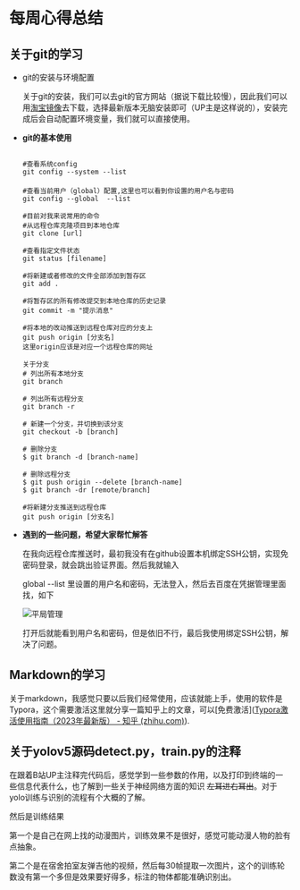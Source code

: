 # 每周心得总结

## 关于git的学习

- git的安装与环境配置

  关于git的安装，我们可以去git的官方网站（据说下载比较慢），因此我们可以用[淘宝镜像](http://npm.taobao.org/mirrors/git-for-windows/)去下载，选择最新版本无脑安装即可（UP主是这样说的），安装完成后会自动配置环境变量，我们就可以直接使用。

- **git的基本使用**

  ```shell
  
  #查看系统config
  git config --system --list
  　　
  #查看当前用户（global）配置,这里也可以看到你设置的用户名与密码
  git config --global  --list
  
  #目前对我来说常用的命令
  #从远程仓库克隆项目到本地仓库
  git clone [url]
  
  #查看指定文件状态
  git status [filename]
  
  #将新建或者修改的文件全部添加到暂存区
  git add .
  
  #将暂存区的所有修改提交到本地仓库的历史记录
  git commit -m "提示消息"
  
  #将本地的改动推送到远程仓库对应的分支上
  git push origin [分支名]
  这里origin应该是对应一个远程仓库的网址
  
  关于分支
  # 列出所有本地分支
  git branch
  
  # 列出所有远程分支
  git branch -r
  
  # 新建一个分支，并切换到该分支
  git checkout -b [branch]
  
  # 删除分支
  $ git branch -d [branch-name]
  
  # 删除远程分支
  $ git push origin --delete [branch-name]
  $ git branch -dr [remote/branch]
  
  #将新建分支推送到远程仓库
  git push origin [分支名]
  ```

- **遇到的一些问题，希望大家帮忙解答**

  在我向远程仓库推送时，最初我没有在github设置本机绑定SSH公钥，实现免密码登录，就会跳出验证界面。然后我就输入

  global --list 里设置的用户名和密码，无法登入，然后去百度在凭据管理里面找，如下

  ![平局管理](D:\文本文件\git.png)

  打开后就能看到用户名和密码，但是依旧不行，最后我使用绑定SSH公钥，解决了问题。



## Markdown的学习

关于markdown，我感觉只要以后我们经常使用，应该就能上手，使用的软件是Typora，这个需要激活这里就分享一篇知乎上的文章，可以[免费激活]([Typora激活使用指南（2023年最新版） - 知乎 (zhihu.com)](https://zhuanlan.zhihu.com/p/661170065)).



## 关于yolov5源码detect.py，train.py的注释

 在跟着B站UP主注释完代码后，感觉学到一些参数的作用，以及打印到终端的一些信息代表什么，也了解到一些关于神经网络方面的知识 ~~左耳进右耳出~~。对于yolo训练与识别的流程有个大概的了解。

然后是训练结果

第一个是自己在网上找的动漫图片，训练效果不是很好，感觉可能动漫人物的脸有点抽象。

第二个是在宿舍拍室友弹吉他的视频，然后每30帧提取一次图片，这个的训练轮数没有第一个多但是效果要好得多，标注的物体都能准确识别出。





